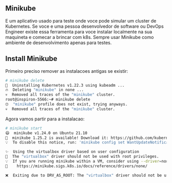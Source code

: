 ## Minikube
E um aplicativo usado para teste onde voce pode simular um cluster de Kubernetes. Se voce e uma pessoa desenvolvedor de software ou DevOps Engineer existe essa ferramenta para voce instalar localmente na sua maquineta e comecar a brincar com k8s. Sempre usar Minikube como ambiente de desenvolvimento apenas para testes.

## Install Minikube
Primeiro preciso remover as instalacoes antigas se existir:

```bash
# minikube delete
🔄  Uninstalling Kubernetes v1.22.3 using kubeadm ...
🔥  Deleting "minikube" in none ...
💀  Removed all traces of the "minikube" cluster.
root@inspiron-5566:~# minikube delete
🙄  "minikube" profile does not exist, trying anyways.
💀  Removed all traces of the "minikube" cluster.
```

Agora vamos partir para a instalacao:

```bash
# minikube start
😄  minikube v1.24.0 on Ubuntu 21.10
🎉  minikube 1.25.2 is available! Download it: https://github.com/kubernetes/minikube/releases/tag/v1.25.2
💡  To disable this notice, run: 'minikube config set WantUpdateNotification false'

✨  Using the virtualbox driver based on user configuration
🛑  The "virtualbox" driver should not be used with root privileges.
💡  If you are running minikube within a VM, consider using --driver=none:
📘    https://minikube.sigs.k8s.io/docs/reference/drivers/none/

❌  Exiting due to DRV_AS_ROOT: The "virtualbox" driver should not be used with root privileges.
```